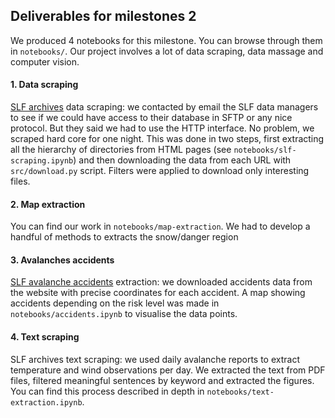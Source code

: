 ## Deliverables for milestones 2

We produced 4 notebooks for this milestone. You can browse through them in `notebooks/`. Our project involves a lot of data scraping, data massage and computer vision.

#### 1. Data scraping

[SLF archives](https://www.slf.ch/en/avalanche-bulletin-and-snow-situation/archive.html) data scraping: we contacted by email the SLF data managers to see if we could have access to their database in SFTP or any nice protocol. But they said we had to use the HTTP interface. No problem, we scraped hard core for one night. This was done in two steps, first extracting all the hierarchy of directories from HTML pages (see `notebooks/slf-scraping.ipynb`) and then downloading the data from each URL with `src/download.py` script. Filters were applied to download only interesting files.

#### 2. Map extraction

You can find our work in `notebooks/map-extraction`. We had to develop a handful of methods to extracts the snow/danger region 

#### 3. Avalanches accidents

[SLF avalanche accidents](https://www.slf.ch/en/avalanches/destructive-avalanches-and-avalanche-accidents/avalanche-accidents-of-the-past-20-years.html) extraction: we downloaded accidents data from the website with precise coordinates for each accident. A map showing accidents depending on the risk level was made in `notebooks/accidents.ipynb` to visualise the data points.

#### 4. Text scraping

SLF archives text scraping: we used daily avalanche reports to extract temperature and wind observations per day. We extracted the text from PDF files, filtered meaningful sentences by keyword and extracted the figures. You can find this process described in depth in `notebooks/text-extraction.ipynb`.
